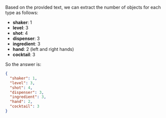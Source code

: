 Based on the provided text, we can extract the number of objects for each type as follows:

- **shaker**: 1
- **level**: 3
- **shot**: 4
- **dispenser**: 3
- **ingredient**: 3
- **hand**: 2 (left and right hands)
- **cocktail**: 3

So the answer is:

```json
{
  "shaker": 1,
  "level": 3,
  "shot": 4,
  "dispenser": 3,
  "ingredient": 3,
  "hand": 2,
  "cocktail": 3
}
```